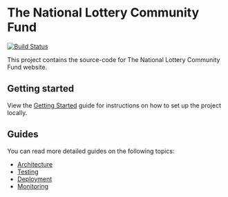 # The National Lottery Community Fund

[![Build Status](https://travis-ci.org/biglotteryfund/blf-alpha.svg?branch=master)](https://travis-ci.org/biglotteryfund/blf-alpha)

This project contains the source-code for The National Lottery Community Fund website.

## Getting started

View the [Getting Started](./docs/getting-started.md) guide for instructions on how to set up the project locally.

## Guides

You can read more detailed guides on the following topics:

-   [Architecture](./docs/architecture.md)
-   [Testing](./docs/testing.md)
-   [Deployment](./docs/deployment.md)
-   [Monitoring](./docs/monitoring.md)
